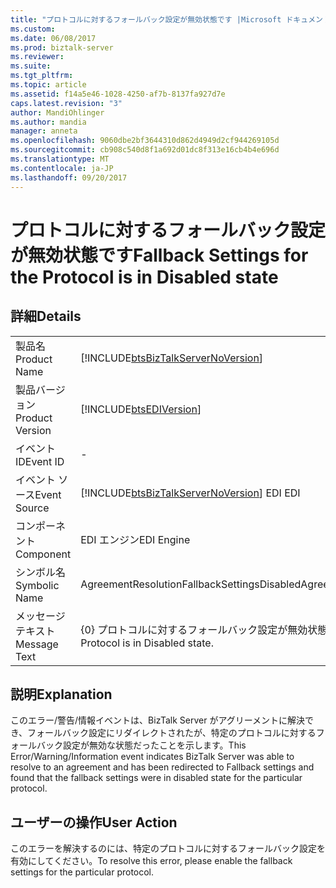 ```yaml
---
title: "プロトコルに対するフォールバック設定が無効状態です |Microsoft ドキュメント"
ms.custom: 
ms.date: 06/08/2017
ms.prod: biztalk-server
ms.reviewer: 
ms.suite: 
ms.tgt_pltfrm: 
ms.topic: article
ms.assetid: f14a5e46-1028-4250-af7b-8137fa927d7e
caps.latest.revision: "3"
author: MandiOhlinger
ms.author: mandia
manager: anneta
ms.openlocfilehash: 9060dbe2bf3644310d862d4949d2cf944269105d
ms.sourcegitcommit: cb908c540d8f1a692d01dc8f313e16cb4b4e696d
ms.translationtype: MT
ms.contentlocale: ja-JP
ms.lasthandoff: 09/20/2017
---
```

# <a name="fallback-settings-for-the-protocol-is-in-disabled-state"></a><span data-ttu-id="8185e-102">プロトコルに対するフォールバック設定が無効状態です</span><span class="sxs-lookup"><span data-stu-id="8185e-102">Fallback Settings for the Protocol is in Disabled state</span></span>
## <a name="details"></a><span data-ttu-id="8185e-103">詳細</span><span class="sxs-lookup"><span data-stu-id="8185e-103">Details</span></span>  
  
|||  
|-|-|  
|<span data-ttu-id="8185e-104">製品名</span><span class="sxs-lookup"><span data-stu-id="8185e-104">Product Name</span></span>|[!INCLUDE[btsBizTalkServerNoVersion](../includes/btsbiztalkservernoversion-md.md)]|  
|<span data-ttu-id="8185e-105">製品バージョン</span><span class="sxs-lookup"><span data-stu-id="8185e-105">Product Version</span></span>|[!INCLUDE[btsEDIVersion](../includes/btsediversion-md.md)]|  
|<span data-ttu-id="8185e-106">イベント ID</span><span class="sxs-lookup"><span data-stu-id="8185e-106">Event ID</span></span>|-|  
|<span data-ttu-id="8185e-107">イベント ソース</span><span class="sxs-lookup"><span data-stu-id="8185e-107">Event Source</span></span>|[!INCLUDE[btsBizTalkServerNoVersion](../includes/btsbiztalkservernoversion-md.md)]<span data-ttu-id="8185e-108"> EDI</span><span class="sxs-lookup"><span data-stu-id="8185e-108"> EDI</span></span>|  
|<span data-ttu-id="8185e-109">コンポーネント</span><span class="sxs-lookup"><span data-stu-id="8185e-109">Component</span></span>|<span data-ttu-id="8185e-110">EDI エンジン</span><span class="sxs-lookup"><span data-stu-id="8185e-110">EDI Engine</span></span>|  
|<span data-ttu-id="8185e-111">シンボル名</span><span class="sxs-lookup"><span data-stu-id="8185e-111">Symbolic Name</span></span>|<span data-ttu-id="8185e-112">AgreementResolutionFallbackSettingsDisabled</span><span class="sxs-lookup"><span data-stu-id="8185e-112">AgreementResolutionFallbackSettingsDisabled</span></span>|  
|<span data-ttu-id="8185e-113">メッセージ テキスト</span><span class="sxs-lookup"><span data-stu-id="8185e-113">Message Text</span></span>|<span data-ttu-id="8185e-114">{0} プロトコルに対するフォールバック設定が無効状態です。</span><span class="sxs-lookup"><span data-stu-id="8185e-114">Fallback Settings for the {0} Protocol is in Disabled state.</span></span>|  
  
## <a name="explanation"></a><span data-ttu-id="8185e-115">説明</span><span class="sxs-lookup"><span data-stu-id="8185e-115">Explanation</span></span>  
 <span data-ttu-id="8185e-116">このエラー/警告/情報イベントは、BizTalk Server がアグリーメントに解決でき、フォールバック設定にリダイレクトされたが、特定のプロトコルに対するフォールバック設定が無効な状態だったことを示します。</span><span class="sxs-lookup"><span data-stu-id="8185e-116">This Error/Warning/Information event indicates BizTalk Server was able to resolve to an agreement and has been redirected to Fallback settings and found that the fallback settings were in disabled state for the particular protocol.</span></span>  
  
## <a name="user-action"></a><span data-ttu-id="8185e-117">ユーザーの操作</span><span class="sxs-lookup"><span data-stu-id="8185e-117">User Action</span></span>  
 <span data-ttu-id="8185e-118">このエラーを解決するのには、特定のプロトコルに対するフォールバック設定を有効にしてください。</span><span class="sxs-lookup"><span data-stu-id="8185e-118">To resolve this error, please enable the fallback settings for the particular protocol.</span></span>